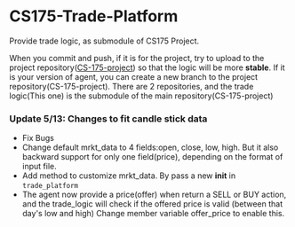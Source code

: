 # CS175-Trade-Platform

Provide trade logic, as submodule of CS175 Project.

When you commit and push, if it is for the project, try to upload to the project repository([CS-175-project](https://github.com/yubinsun/CS-175-Project)) so that the logic will be more **stable**. If it is your version of agent, you can create a new branch to the project repository(CS-175-project). There are 2 repositories, and the trade logic(This one) is the submodule of the main repository(CS-175-project)

<h3>
Update 5/13: Changes to fit candle stick data
</h3>

- Fix Bugs
- Change default mrkt_data to 4 fields:open, close, low, high. But it also backward support for only one field(price), depending on the format of input file.
- Add method to customize mrkt_data. By pass a new __init__ in `trade_platform` 
- The agent now provide a price(offer) when return a SELL or BUY action, and the trade_logic 
will check if the offered price is valid (between that day's low and high) Change member variable offer_price to enable this.  
